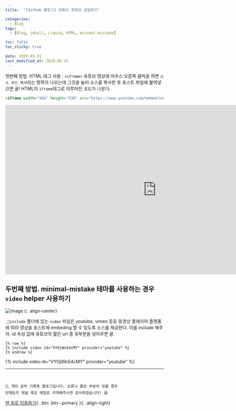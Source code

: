```yaml
---
title:  "[Github 블로그] 유튜브 동영상 삽입하기" 

categories:
  - Blog
tags:
  - [Blog, jekyll, Liquid, HTML, minimal-mistake]

toc: false
toc_sticky: true
 
date: 2020-05-31
last_modified_at: 2020-05-31
---
```


첫번째 방법. HTML 태그 사용 : `<iframe>`
유튜브 영상에 마우스 오른쪽 클릭을 하면 `소스 코드 복사`라는 항목이 나오는데 그것을 눌러 소스를 복사한 후 포스트 파일에 붙여넣으면 끝! HTML의 `iframe`태그로 이루어진 코드가 나온다.

```html
<iframe width="956" height="538" src="https://www.youtube.com/embed/ozv4q2ov3Mk" frameborder="0" allow="accelerometer; autoplay; encrypted-media; gyroscope; picture-in-picture" allowfullscreen></iframe>
```

<iframe width="956" height="538" src="https://www.youtube.com/embed/ozv4q2ov3Mk" frameborder="0" allow="accelerometer; autoplay; encrypted-media; gyroscope; picture-in-picture" allowfullscreen></iframe>

<br>

## 두번째 방법. minimal-mistake 테마를 사용하는 경우 `video` helper 사용하기

![image](https://user-images.githubusercontent.com/42318591/83341680-2c421d00-a321-11ea-9869-a7f720ef2ccf.png)
{: .align-center}

`_📁include` 폴더에 있는 `video` 파일은 youtube, vimeo 등등 동영상 플레이어 플랫폼에 따라 영상을 포스트에 embeding 할 수 있도록 소스를 제공한다. 이를 include 해주자. id 속성 값에 유튜브의 짧은 url 중 뒷부분을 넣어주면 끝.

```
{% raw %}
{% include video id="VYOjWnS4cMY" provider="youtube" %}
{% endraw %}
```

{% include video id="VYOjWnS4cMY" provider="youtube" %}

***
<br>

    🌜 개인 공부 기록용 블로그입니다. 오류나 틀린 부분이 있을 경우 
    언제든지 댓글 혹은 메일로 지적해주시면 감사하겠습니다! 😄

[맨 위로 이동하기](#){: .btn .btn--primary }{: .align-right}